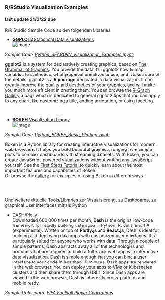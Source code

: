 ### R/RStudio Visualization Examples
#### last update 24/2/22 dbe

R/R Studio Sample Code zu den folgenden Libraries   
* [**GGPLOT2** Statistical Data Visualizations](https://ggplot2.tidyverse.org/)  
![image](https://user-images.githubusercontent.com/52699611/155552853-d8607283-ae18-4bf6-9d43-6573c71316c4.png)

*Sample Code: [Python_SEABORN_Visualization_Examples.ipynb](https://github.com/sawubona-gmbh/BINA-FS22-WORK/blob/main/LB02-PerformanceManagement/PYTHON/Python_SEABORN_Visualization_Examples.ipynb)*
 

**ggplot2** is a system for declaratively creating graphics, based on [The Grammar of Graphics](https://ggplot2.tidyverse.org/reference/index.html). You provide the data, tell ggplot2 how to map variables to aesthetics, what graphical primitives to use, and it takes care of the details. ggplot2 is a **R package** dedicated to data visualization. It can greatly improve the quality and aesthetics of your graphics, and will make you much more efficient in creating them.
You can browse the [R-Graph Gallery](https://www.r-graph-gallery.com/ggplot2-package.html) a page which is dedicated to general ggplot2 tips that you can apply to any chart, like customizing a title, adding annotation, or using faceting.

<br>

* [**BOKEH** Visualization Library](https://bokeh.org/)  
![image](https://user-images.githubusercontent.com/52699611/155508184-b89139d2-71a0-4a7b-985b-9f818ade8a09.png)

*Sample Code: [Python_BOKEH_Basic_Plotting.ipynb](https://github.com/sawubona-gmbh/BINA-FS22-WORK/blob/main/LB02-PerformanceManagement/PYTHON/Python_BOKEH_Basic_Plotting.ipynb)*  

Bokeh is a Python library for creating interactive visualizations for modern web browsers. It helps you build beautiful graphics, ranging from simple plots to complex dashboards with streaming datasets. With Bokeh, you can create JavaScript-powered visualizations without writing any JavaScript yourself.
See the [First Steps Tutorial](https://docs.bokeh.org/en/latest/docs/first_steps.html#first-steps) to quickly learn about the most important features and capabilities of Bokeh.  
Or browse the [gallery](https://docs.bokeh.org/en/latest/docs/gallery.html) for examples of using Bokeh in different ways.


<br>
<br>

Und weitere aktuelle Tools/Libraries zur Visualisierung, zu Dashboards, zu graphical User Interfaces mittels Python    
+ [DASH/Plotly](https://dash.plotly.com/)   
Downloaded 600,000 times per month, **Dash** is the original low-code framework for rapidly building data apps in Python, R, Julia, and F# (experimental). Written on top of **Plotly.js** and **React.js**, Dash is ideal for building and deploying data apps with customized user interfaces. It's particularly suited for anyone who works with data. Through a couple of simple patterns, Dash abstracts away all of the technologies and protocols that are required to build a full-stack web app with interactive data visualization. Dash is simple enough that you can bind a user interface to your code in less than 10 minutes. Dash apps are rendered in the web browser. You can deploy your apps to VMs or Kubernetes clusters and then share them through URLs. Since Dash apps are viewed in the web browser, Dash is inherently cross-platform and mobile ready.

*Sample Dahsboard: [FIFA Football Player Generations](https://dash.gallery/dash-fifa-dashboard/)*
